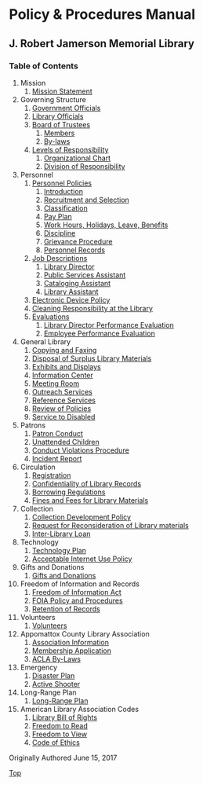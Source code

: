 <head>
	<link rel="stylesheet" type="text/css" href="main.css">
</head>

[0]: #policy--procedures-manual
[1.1]: mission/mission-statement.md
[2.1]: governing_structure/government-officials.md
[2.2]: governing_structure/library-officials.md
[2.3]: governing_structure/board-of-trustees.md
[2.3.1]: governing_structure/board-of-trustees.md#231-members
[2.3.2]: governing_structure/board-of-trustees.md#232-by-laws
[2.4]: governing_structure/levels-of-responsibility.md
[2.4.1]: governing_structure/levels-of-responsibility.md#241-organizational-chart
[2.4.2]: governing_structure/levels-of-responsibility.md#242-division-of-responsibility
[3.1]: personnel/personnel-policies.md
[3.1.1]: personnel/personnel-policies.md#311-introduction
[3.1.2]: personnel/personnel-policies.md#312-recruitment-and-selection
[3.1.3]: personnel/personnel-policies.md#313-classification
[3.1.4]: personnel/personnel-policies.md#314-pay-plan
[3.1.5]: personnel/personnel-policies.md#315-work-hours-holidays-leave-benefits
[3.1.6]: personnel/personnel-policies.md#316-discipline
[3.1.7]: personnel/personnel-policies.md#317-grievance-procedure
[3.1.8]: personnel/personnel-policies.md#318-personnel-records
[3.2]: personnel/job-descriptions.md
[3.2.1]: personnel/job-descriptions.md#321-library-director
[3.2.2]: personnel/job-descriptions.md#322-public-services-assistant
[3.2.3]: personnel/job-descriptions.md#323-cataloging-assistant
[3.2.4]: personnel/job-descriptions.md#324-library-assistant
[3.3]: personnel/electronic-device-policy.md
[3.4]: personnel/cleaning-responsibility-at-the-library.md
[3.5]: personnel/evaluations.md
[3.5.1]: personnel/evaluations.md#351-library-directory-performance-evaluation
[3.5.2]: personnel/evaluations.md#352-employee-performance-evaluation
[4.1]: general_library/copying-and-faxing.md
[4.2]: general_library/disposal-of-surplus-library-materials.md
[4.3]: general_library/exhibits-and-displays.md
[4.4]: general_library/information-center.md
[4.5]: general_library/meeting-room.md
[4.6]: general_library/outreach-services.md
[4.7]: general_library/reference-services.md
[4.8]: general_library/review-of-policies.md
[4.9]: general_library/service-to-disabled.md
[4.10]: general_library/budget-proposal.md
[5.1]: patrons/patron-conduct.md
[5.2]: patrons/unattended-children.md
[5.3]: patrons/conduct-violations-procedure.md
[5.4]: patrons/incident-report.md
[6.1]: circulation/registration.md
[6.2]: circulation/confidentiality-of-library-records.md
[6.3]: circulation/borrowing-regulations.md
[6.4]: circulation/fines-and-fees-for-library-materials.md
[7.1]: collection/collection-development-policy.md
[7.2]: collection/request-for-reconsideration-of-library-materials.md
[7.3]: collection/inter-library-loan.md
[8.1]: technology/technology-plan.md
[8.2]: technology/acceptable-internet-use-policy.md
[9.1]: gifts_and_donations/gifts-and-donations.md
[10.1]: freedom_of_information_and_records/freedom-of-information-act.md
[10.2]: freedom_of_information_and_records/foia-policy-and-procedures.md
[10.3]: freedom_of_information_and_records/retention-of-records.md
[11.1]: volunteers/volunteers.md
[12.1]: appomattox_county_library_association/association-information.md
[12.2]: appomattox_county_library_association/membership-application.md
[12.3]: appomattox_county_library_association/acla-by-laws.md
[13.1]: emergency/disaster-plan.md
[13.2]: emergency/active-shooter.md
[14.1]: long_range_plan/long-range-plan.md
[15.1]: american_library_association_codes/library-bill-of-rights.md
[15.2]: american_library_association_codes/freedom-to-read.md
[15.3]: american_library_association_codes/freedom-to-view.md
[15.4]: american_library_association_codes/code-of-ethics.md

# Policy & Procedures Manual
## J. Robert Jamerson Memorial Library
### Table of Contents

1. Mission
	1. [Mission Statement][1.1]
2. Governing Structure
	1. [Government Officials][2.1]
	2. [Library Officials][2.2]
	3. [Board of Trustees][2.3]
		1. [Members][2.3.1]
		2. [By-laws][2.3.2]
	4. [Levels of Responsibility][2.4]
		1. [Organizational Chart][2.4.1]
		2. [Division of Responsibility][2.4.2]
3. Personnel
	1. [Personnel Policies][3.1]
		1. [Introduction][3.1.1]
		2. [Recruitment and Selection][3.1.2]
		3. [Classification][3.1.3]
		4. [Pay Plan][3.1.4]
		5. [Work Hours, Holidays, Leave, Benefits][3.1.5]
		6. [Discipline][3.1.6]
		7. [Grievance Procedure][3.1.7]
		7. [Personnel Records][3.1.8]
	2. [Job Descriptions][3.2]
		1. [Library Director][3.2.1]
		2. [Public Services Assistant][3.2.2]
		3. [Cataloging Assistant][3.2.3]
		4. [Library Assistant][3.2.4]
	3. [Electronic Device Policy][3.3]
	4. [Cleaning Responsibility at the Library][3.4]
	5. [Evaluations][3.5]
		1. [Library Director Performance Evaluation][3.5.1]
		2. [Employee Performance Evaluation][3.5.2]
4. General Library
	1. [Copying and Faxing][4.1]
	2. [Disposal of Surplus Library Materials][4.2]
	3. [Exhibits and Displays][4.3]
	4. [Information Center][4.4]
	5. [Meeting Room][4.5]
	6. [Outreach Services][4.6]
	7. [Reference Services][4.7]
	8. [Review of Policies][4.8]
	9. [Service to Disabled][4.9]
5. Patrons
	1. [Patron Conduct][5.1]
	2. [Unattended Children][5.2]
	3. [Conduct Violations Procedure][5.3]
	4. [Incident Report][5.4]
6. Circulation
	1. [Registration][6.1]
	2. [Confidentiality of Library Records][6.2]
	3. [Borrowing Regulations][6.3]
	4. [Fines and Fees for Library Materials][6.4]
7. Collection
	1. [Collection Development Policy][7.1]
	2. [Request for Reconsideration of Library materials][7.2]
	3. [Inter-Library Loan][7.3]
8. Technology
	1. [Technology Plan][8.1]
	2. [Acceptable Internet Use Policy][8.2]
9. Gifts and Donations
	1. [Gifts and Donations][9.1]
10. Freedom of Information and Records
	1. [Freedom of Information Act][10.1]
	2. [FOIA Policy and Procedures][10.2]
	3. [Retention of Records][10.3]
11. Volunteers
	1. [Volunteers][11.1]
12. Appomattox County Library Association
	1. [Association Information][12.1]
	2. [Membership Application][12.2]
	3. [ACLA By-Laws][12.3]
13. Emergency
	1. [Disaster Plan][13.1]
	2. [Active Shooter][13.2]
14. Long-Range Plan
	1. [Long-Range Plan][14.1]
15. American Library Association Codes
	1. [Library Bill of Rights][15.1]
	2. [Freedom to Read][15.2]
	3. [Freedom to View][15.3]
	4. [Code of Ethics][15.4]

Originally Authored June 15, 2017

[Top][0]